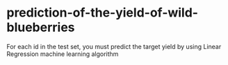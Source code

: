 # prediction-of-the-yield-of-wild-blueberries
For each id in the test set, you must predict the target yield by using Linear Regression machine learning algorithm 
